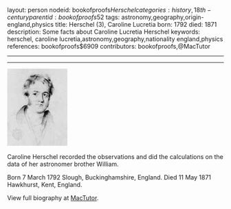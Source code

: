 layout: person
nodeid: bookofproofs$Herschel
categories: history,18th-century
parentid: bookofproofs$52
tags: astronomy,geography,origin-england,physics
title: Herschel (3), Caroline Lucretia
born: 1792
died: 1871
description: Some facts about Caroline Lucretia Herschel
keywords: herschel, caroline lucretia,astronomy,geography,nationality england,physics
references: bookofproofs$6909
contributors: bookofproofs,@MacTutor

---


---

![Herschel.jpg](https://github.com/bookofproofs/bookofproofs.github.io/blob/main/_sources/_assets/images/portraits/Herschel.jpg?raw=true)

Caroline Herschel recorded the observations and did the calculations on the data of her astronomer brother William.

Born 7 March 1792 Slough, Buckinghamshire, England. Died 11 May 1871 Hawkhurst, Kent, England.


View full biography at [MacTutor](https://mathshistory.st-andrews.ac.uk/Biographies/Herschel/).
